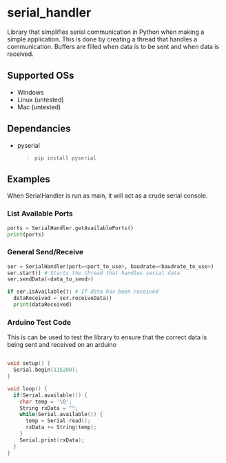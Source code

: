 # serial_handler
Library that simplifies serial communication in Python when making a simple application. This is done by creating a thread that handles a communication. Buffers are filled when data is to be sent and when data is received.

## Supported OSs
* Windows
* Linux (untested)
* Mac (untested)

## Dependancies
* pyserial
  > `pip install pyserial`

## Examples

When SerialHandler is run as main, it will act as a crude serial console. 

### List Available Ports
```python
ports = SerialHandler.getAvailablePorts()
print(ports)
```
### General Send/Receive
```python
ser = SerialHandler(port=<port_to_use>, baudrate=<baudrate_to_use>)
ser.start() # Starts the thread that handles serial data
ser.sendData(<data_to_send>)

if ser.isAvailable(): # If data has been received
  dataReceived = ser.receiveData()
  print(dataReceived)
```
### Arduino Test Code
This is can be used to test the library to ensure that the correct data is being sent and received on an arduino
```cpp

void setup() {
  Serial.begin(115200);
}

void loop() {
  if(Serial.available()) {
    char temp = '\0';
    String rxData = "";
    while(Serial.available()) {
      temp = Serial.read();
      rxData += String(temp);
    }
    Serial.print(rxData);
  }
}
```
